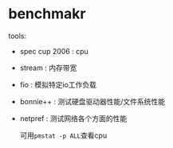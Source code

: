 # benchmakr
tools:
- spec cup 2006 : cpu
- stream : 内存带宽
- fio : 模拟特定io工作负载
- bonnie++ : 测试硬盘驱动器性能/文件系统性能
- netpref : 测试网络各个方面的性能

	可用`pmstat -p ALL`查看cpu

